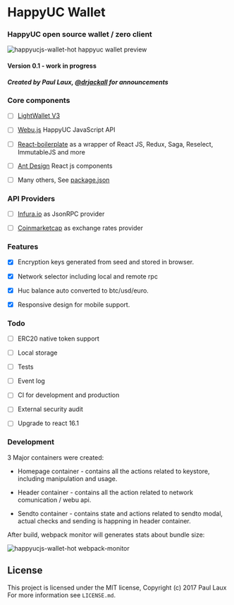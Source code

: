 # HappyUC Wallet 

### HappyUC open source wallet / zero client

![happyucjs-wallet-hot happyuc wallet preview](https://happyucjs.github.io/happyucjs-wallet-hot/docs/images/happyucjs-wallet-hot.PNG)


#### Version 0.1 - work in progress

##### Created by Paul Laux, [@drjackall](https://twitter.com/drjackall) for announcements

### Core components

- [ ] [LightWallet V3](https://github.com/happyucjs/happyucjs-lightwallet) 
- [ ] [Webu.js](https://github.com/happyuc-project/webu.js/) HappyUC JavaScript API
- [ ] [React-boilerplate](https://github.com/react-boilerplate/react-boilerplate) as a wrapper of React JS, Redux, Saga, Reselect, ImmutableJS and more
- [ ] [Ant Design](https://github.com/ant-design/ant-design) React js components
- [ ] Many others, See [package.json](https://github.com/happyucjs/happyucjs-wallet-hot/blob/master/package.json)


### API Providers

- [ ] [Infura.io](https://infura.io/) as JsonRPC provider
- [ ] [Coinmarketcap](https://coinmarketcap.com/) as exchange rates provider


### Features

- [x] Encryption keys generated from seed and stored in browser.
- [x] Network selector including local and remote rpc 
- [x] Huc balance auto converted to btc/usd/euro.
- [x] Responsive design for mobile support.


### Todo

- [ ] ERC20 native token support
- [ ] Local storage
- [ ] Tests
- [ ] Event log
- [ ] CI for development and production
- [ ] External security audit
- [ ] Upgrade to react 16.1


### Development

3 Major containers were created:

- Homepage container - contains all the actions related to keystore, including manipulation and usage.

- Header container - contains all the action related to network comunication / webu api.

- Sendto container - contains state and actions related to sendto modal, actual checks and sending is happning in header container.

After build, webpack monitor will generates stats about bundle size:


![happyucjs-wallet-hot webpack-monitor](https://happyucjs.github.io/happyucjs-wallet-hot/docs/images/webpack-monitor.JPG)

## License

This project is licensed under the MIT license, Copyright (c) 2017 Paul Laux For more information see `LICENSE.md`.
